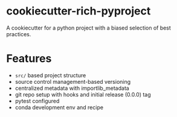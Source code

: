 # cookiecutter-rich-pyproject

A cookiecutter for a python project with a biased selection of best practices.


# Features

- `src/` based project structure
- source control management-based versioning
- centralized metadata with importlib_metadata
- git repo setup with hooks and initial release (0.0.0) tag
- pytest configured
- conda development env and recipe
